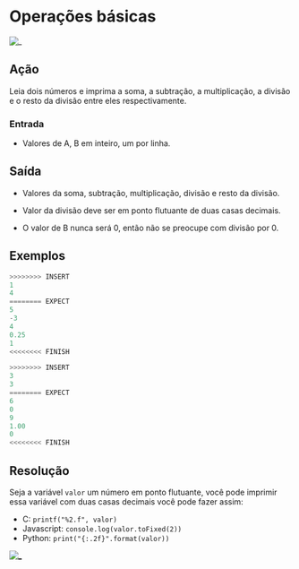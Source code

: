 # Operações básicas

![_](cover.jpg)

## Ação

Leia dois números e imprima a soma, a subtração, a multiplicação, a divisão e o resto da divisão entre eles respectivamente.

### Entrada

- Valores de A, B em inteiro, um por linha.

## Saída

- Valores da soma, subtração, multiplicação, divisão e resto da divisão.

- Valor da divisão deve ser em ponto flutuante de duas casas decimais.
- O valor de B nunca será 0, então não se preocupe com divisão por 0.

## Exemplos

``` py
>>>>>>>> INSERT
1
4
======== EXPECT
5
-3
4
0.25
1
<<<<<<<< FINISH
```

```py
>>>>>>>> INSERT
3
3
======== EXPECT
6
0
9
1.00
0
<<<<<<<< FINISH
```

## Resolução

Seja a variável `valor` um número em ponto flutuante, você pode imprimir essa variável com duas casas decimais você pode fazer assim:

- C: `printf("%2.f", valor)`
- Javascript: `console.log(valor.toFixed(2))`
- Python: `print("{:.2f}".format(valor))`



[![_](video.png)](https://youtu.be/XbjHzCULmEI)
